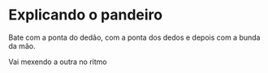 # Explicando o pandeiro

Bate com a ponta do dedão, com a ponta dos dedos e depois com a bunda da mão.

Vai mexendo a outra no ritmo